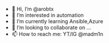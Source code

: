 - 👋 Hi, I’m @arobtx
- 👀 I’m interested in automation
- 🌱 I’m currently learning Ansible,Azure
- 💞️ I’m looking to collaborate on ...
- 📫 How to reach me: YT/IG @madm1n

<!---
arobtx/arobtx is a ✨ special ✨ repository because its `README.md` (this file) appears on your GitHub profile.
You can click the Preview link to take a look at your changes.
--->
